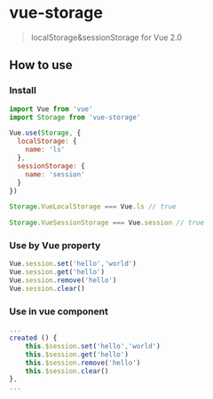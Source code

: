 # vue-storage

> localStorage&sessionStorage for Vue 2.0


## How to use

### Install
```js
import Vue from 'vue'
import Storage from 'vue-storage'

Vue.use(Storage, {
  localStorage: {
    name: 'ls' 
  },
  sessionStorage: {
    name: 'session'
  }
})

Storage.VueLocalStorage === Vue.ls // true

Storage.VueSessionStorage === Vue.session // true

```

### Use by Vue property
```js
Vue.session.set('hello','world')
Vue.session.get('hello')
Vue.session.remove('hello')
Vue.session.clear()
```

### Use in vue component
```js
...
created () {
	this.$session.set('hello','world')
	this.$session.get('hello')
	this.$session.remove('hello')
	this.$session.clear()
},
...
```